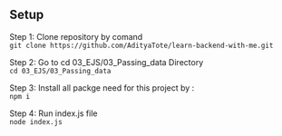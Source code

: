 ## Setup 
Step 1: Clone repository by comand  
`git clone https://github.com/AdityaTote/learn-backend-with-me.git`    

Step 2: Go to cd 03_EJS/03_Passing_data Directory  
`cd 03_EJS/03_Passing_data`  

Step 3: Install all packge need for this project by :  
`npm i `  

Step 4: Run index.js file   
`node index.js`
